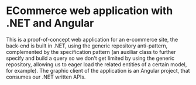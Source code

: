 # ECommerce web application with .NET and Angular

This is a proof-of-concept web application for an e-commerce site, the back-end is built in .NET, using the generic repository anti-pattern, complemented by the specification pattern (an auxiliar class to further specify and build a query so we don't get limited by using the generic repository, allowing us to eager load the related entities of a certain model, for example). The graphic client of the application is an Angular project, that consumes our .NET written APIs. 